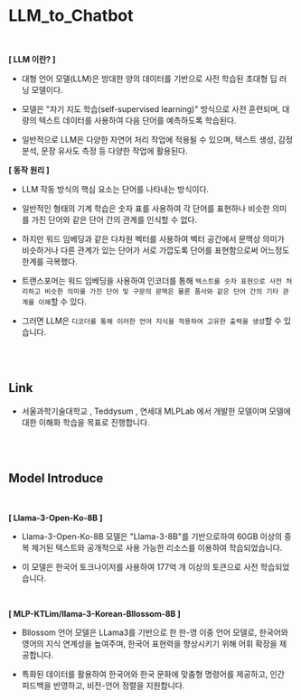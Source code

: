# LLM_to_Chatbot

<br/>

**[ LLM 이란? ]**

- 대형 언어 모델(LLM)은 방대한 양의 데이터를 기반으로 사전 학습된 초대형 딥 러닝 모델이다.
  
- 모델은 "자기 지도 학습(self-supervised learning)" 방식으로 사전 훈련되며, 대량의 텍스트 데이터를 사용하여 다음 단어를 예측하도록 학습된다.
  
- 일반적으로 LLM은 다양한 자연어 처리 작업에 적용될 수 있으며, 텍스트 생성, 감정 분석, 문장 유사도 측정 등 다양한 작업에 활용된다.

**[ 동작 원리 ]**

- LLM 작동 방식의 핵심 요소는 단어를 나타내는 방식이다.
  
- 일반적인 형태의 기계 학습은 숫자 표를 사용하여 각 단어를 표현하나 비슷한 의미를 가진 단어와 같은 단어 간의 관계를 인식할 수 없다.
  
- 하지만 워드 임베딩과 같은 다차원 벡터를 사용하여 벡터 공간에서 문맥상 의미가 비슷하거나 다른 관계가 있는 단어가 서로 가깝도록 단어를 표현함으로써 어느정도 한계를 극복했다.

- 트랜스포머는 워드 임베딩을 사용하여 인코더를 통해 `텍스트를 숫자 표현으로 사전 처리하고 비슷한 의미를 가진 단어 및 구문의 문맥은 물론 품사와 같은 단어 간의 기타 관계를 이해`할 수 있다.

- 그러면 LLM은 `디코더를 통해 이러한 언어 지식을 적용하여 고유한 출력을 생성`할 수 있습니다.

<br/><br/>

## Link

- 서울과학기술대학교 , Teddysum , 연세대 MLPLab 에서 개발한 모델이며 모델에 대한 이해화 학습을 목표로 진행합니다.

<br/><br/>

## Model Introduce

<br/>

**[ Llama-3-Open-Ko-8B ]**

- Llama-3-Open-Ko-8B 모델은 "Llama-3-8B"를 기반으로하여 60GB 이상의 중복 제거된 텍스트와 공개적으로 사용 가능한 리소스를 이용하여 학습되었습니다.
  
- 이 모델은 한국어 토크나이저를 사용하여 177억 개 이상의 토큰으로 사전 학습되었습니다.

<br/>

**[ MLP-KTLim/llama-3-Korean-Bllossom-8B ]**

- Bllossom 언어 모델은 LLama3를 기반으로 한 한-영 이중 언어 모델로, 한국어와 영어의 지식 연계성을 높여주며, 한국어 표현력을 향상시키기 위해 어휘 확장을 제공합니다.
  
- 특화된 데이터를 활용하여 한국어와 한국 문화에 맞춤형 명령어를 제공하고, 인간 피드백을 반영하고, 비전-언어 정렬을 지원합니다.
